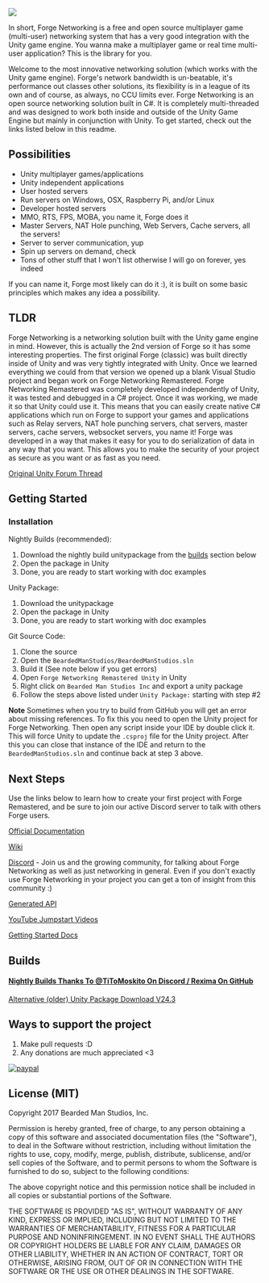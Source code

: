 
![](http://i.imgur.com/ezLjujn.png)





In short, Forge Networking is a free and open source multiplayer game (multi-user) networking system that has a very good integration with the Unity game engine. You wanna make a multiplayer game or real time multi-user application? This is the library for you.

Welcome to the most innovative networking solution (which works with the Unity game engine). Forge's network bandwidth is un-beatable, it's performance out classes other solutions, its flexibility is in a league of its own and of course, as always, no CCU limits ever. Forge Networking is an open source networking solution built in C#. It is completely multi-threaded and was designed to work both inside and outside of the Unity Game Engine but mainly in conjunction with Unity. To get started, check out the links listed below in this readme.

## Possibilities
- Unity multiplayer games/applications
- Unity independent applications
- User hosted servers
- Run servers on Windows, OSX, Raspberry Pi, and/or Linux
- Developer hosted servers
- MMO, RTS, FPS, MOBA, you name it, Forge does it
- Master Servers, NAT Hole punching, Web Servers, Cache servers, all the servers!
- Server to server communication, yup
- Spin up servers on demand, check
- Tons of other stuff that I won't list otherwise I will go on forever, yes indeed

If you can name it, Forge most likely can do it :), it is built on some basic principles which makes any idea a possibility.

## TLDR
Forge Networking is a networking solution built with the Unity game engine in mind. However, this is actually the 2nd version of Forge so it has some interesting properties. The first original Forge (classic) was built directly inside of Unity and was very tightly integrated with Unity. Once we learned everything we could from that version we opened up a blank Visual Studio project and began work on Forge Networking Remastered. Forge Networking Remastered was completely developed independently of Unity, it was tested and debugged in a C# project. Once it was working, we made it so that Unity could use it. This means that you can easily create native C# applications which run on Forge to support your games and applications such as Relay servers, NAT hole punching servers, chat servers, master servers, cache servers, websocket servers, you name it! Forge was developed in a way that makes it easy for you to do serialization of data in any way that you want. This allows you to make the security of your project as secure as you want or as fast as you need.

[Original Unity Forum Thread](https://forum.unity3d.com/threads/no-ccu-limit-forge-networking-superpowered-fully-cross-platform.286900/)

## Getting Started
### Installation
Nightly Builds (recommended):
1) Download the nightly build unitypackage from the [builds](#builds) section below
2) Open the package in Unity
3) Done, you are ready to start working with doc examples

Unity Package:
1) Download the unitypackage
2) Open the package in Unity
3) Done, you are ready to start working with doc examples

Git Source Code:
1) Clone the source
2) Open the `BeardedManStudios/BeardedManStudios.sln`
3) Build it (See note below if you get errors)
4) Open `Forge Networking Remastered Unity` in Unity
5) Right click on `Bearded Man Studios Inc` and export a unity package
6) Follow the steps above listed under `Unity Package:` starting with step #2

**Note** Sometimes when you try to build from GitHub you will get an error about missing references. To fix this you need to open the Unity project for Forge Networking. Then open any script inside your IDE by double click it. This will force Unity to update the `.csproj` file for the Unity project. After this you can close that instance of the IDE and return to the `BeardedManStudios.sln` and continue back at step 3 above.

## Next Steps
Use the links below to learn how to create your first project with Forge Remastered, and be sure to join our active Discord server to talk with others Forge users.

[Official Documentation](http://docs.forgepowered.com/)

[Wiki](https://github.com/BeardedManStudios/ForgeNetworkingRemastered/wiki)

[Discord](https://discord.gg/yzZwEYm) - Join us and the growing community, for talking about Forge Networking as well as just networking in general. Even if you don't exactly use Forge Networking in your project you can get a ton of insight from this community :)

[Generated API](https://forgepowered.com/ForgeNetworkingRemasteredAPI/html/index.html)

[YouTube Jumpstart Videos](https://www.youtube.com/playlist?list=PLm1w78-UUlMIi5Vfwy6ckJQIQMHMT-QS5)

[Getting Started Docs](http://docs.forgepowered.com/GettingStarted/getting-started/)

## Builds
#### [Nightly Builds Thanks To @TiToMoskito On Discord / Rexima On GitHub](https://fnr.rumstein.eu/)
[Alternative (older) Unity Package Download V24.3](https://e71dac46a75cac973b88-8a2ab8f09d41afeb61265f61aa50339b.ssl.cf1.rackcdn.com/Forge-Networking-Remastered-%2024.%203.unitypackage)

## Ways to support the project
1) Make pull requests :D
2) Any donations are much appreciated <3

[![paypal](https://www.paypalobjects.com/en_US/i/btn/btn_donateCC_LG.gif)](https://www.paypal.com/cgi-bin/webscr?cmd=_s-xclick&hosted_button_id=4CXPTUZR3KBLU)

## License (MIT)
Copyright 2017 Bearded Man Studios, Inc.

Permission is hereby granted, free of charge, to any person obtaining a copy of this software and associated documentation files (the "Software"), to deal in the Software without restriction, including without limitation the rights to use, copy, modify, merge, publish, distribute, sublicense, and/or sell copies of the Software, and to permit persons to whom the Software is furnished to do so, subject to the following conditions:

The above copyright notice and this permission notice shall be included in all copies or substantial portions of the Software.

THE SOFTWARE IS PROVIDED "AS IS", WITHOUT WARRANTY OF ANY KIND, EXPRESS OR IMPLIED, INCLUDING BUT NOT LIMITED TO THE WARRANTIES OF MERCHANTABILITY, FITNESS FOR A PARTICULAR PURPOSE AND NONINFRINGEMENT. IN NO EVENT SHALL THE AUTHORS OR COPYRIGHT HOLDERS BE LIABLE FOR ANY CLAIM, DAMAGES OR OTHER LIABILITY, WHETHER IN AN ACTION OF CONTRACT, TORT OR OTHERWISE, ARISING FROM, OUT OF OR IN CONNECTION WITH THE SOFTWARE OR THE USE OR OTHER DEALINGS IN THE SOFTWARE.

